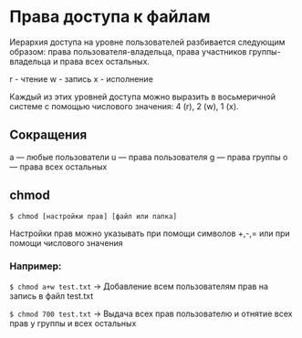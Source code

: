 # Права доступа к файлам

Иерархия доступа на уровне пользователей разбивается следующим образом: права пользователя-владельца,
права участников группы-владельца и права всех остальных. 

r - чтение 
w - запись 
x - исполнение 

Каждый из этих уровней доступа можно выразить в восьмеричной системе с помощью числового значения: 4 (r), 2 (w), 1 (x).

## Сокращения
a — любые пользователи
u — права пользователя
g — права группы
o — права всех остальных

## chmod

`$ chmod [настройки прав] [файл или папка]`

Настройки прав можно указывать при помощи символов +,-,= или при помощи числового значения

### Например: 

`$ chmod a+w test.txt` -> Добавление всем пользователям прав на запись в файл test.txt 

`$ chmod 700 test.txt` -> Выдача всех прав пользователю и отнятие всех прав у группы и всех остальных  



